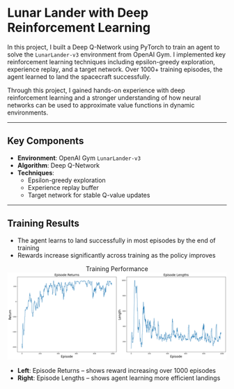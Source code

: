 # Lunar Lander with Deep Reinforcement Learning

In this project, I built a Deep Q-Network using PyTorch to train an agent to solve the `LunarLander-v3` environment from OpenAI Gym. I implemented key reinforcement learning techniques including epsilon-greedy exploration, experience replay, and a target network. Over 1000+ training episodes, the agent learned to land the spacecraft successfully.

Through this project, I gained hands-on experience with deep reinforcement learning and a stronger understanding of how neural networks can be used to approximate value functions in dynamic environments.

---

## Key Components

- **Environment**: OpenAI Gym `LunarLander-v3`
- **Algorithm**: Deep Q-Network
- **Techniques**:
  - Epsilon-greedy exploration
  - Experience replay buffer
  - Target network for stable Q-value updates

---

## Training Results

- The agent learns to land successfully in most episodes by the end of training
- Rewards increase significantly across training as the policy improves

<p align="center">
  Training Performance
  <img src="training_results.png" width="900" alt="Episode returns and lengths during training">
</p>

- **Left**: Episode Returns – shows reward increasing over 1000 episodes
- **Right**: Episode Lengths – shows agent learning more efficient landings
